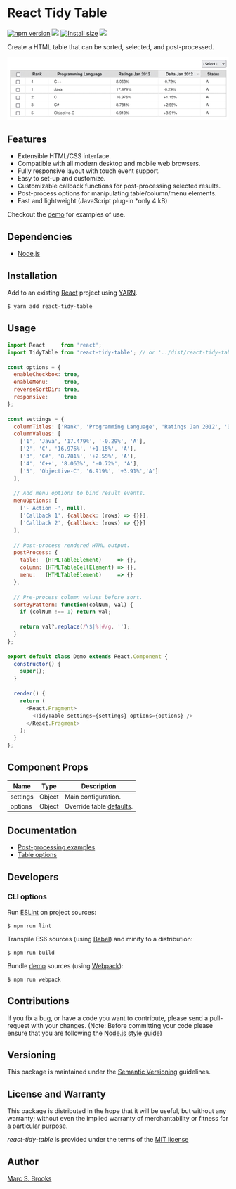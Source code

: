 # React Tidy Table

[![npm version](https://badge.fury.io/js/react-tidy-table.svg)](https://badge.fury.io/js/react-tidy-table) [![](https://img.shields.io/npm/dm/react-tidy-table)](https://www.npmjs.com/package/react-tidy-table) [![Install size](https://packagephobia.com/badge?p=react-tidy-table)](https://packagephobia.com/result?p=react-tidy-table) [![](https://img.shields.io/github/v/release/nuxy/react-tidy-table)](https://github.com/nuxy/react-tidy-table/releases)

Create a HTML table that can be sorted, selected, and post-processed.

![Preview](https://raw.githubusercontent.com/nuxy/tidy-table/master/package.gif)

## Features

- Extensible HTML/CSS interface.
- Compatible with all modern desktop and mobile web browsers.
- Fully responsive layout with touch event support.
- Easy to set-up and customize.
- Customizable callback functions for post-processing selected results.
- Post-process options for manipulating table/column/menu elements.
- Fast and lightweight (JavaScript plug-in *only 4 kB)

Checkout the [demo](https://nuxy.github.io/tidy-table) for examples of use.

## Dependencies

- [Node.js](https://nodejs.org)

## Installation

Add to an existing [React](https://reactjs.org) project using [YARN](https://yarnpkg.com).

    $ yarn add react-tidy-table

## Usage

```javascript
import React     from 'react';
import TidyTable from 'react-tidy-table'; // or '../dist/react-tidy-table';

const options = {
  enableCheckbox: true,
  enableMenu:     true,
  reverseSortDir: true,
  responsive:     true
};

const settings = {
  columnTitles: ['Rank', 'Programming Language', 'Ratings Jan 2012', 'Delta Jan 2012', 'Status'],
  columnValues: [
    ['1', 'Java', '17.479%', '-0.29%', 'A'],
    ['2', 'C', '16.976%', '+1.15%', 'A'],
    ['3', 'C#', '8.781%', '+2.55%', 'A'],
    ['4', 'C++', '8.063%', '-0.72%', 'A'],
    ['5', 'Objective-C', '6.919%', '+3.91%','A']
  ],

  // Add menu options to bind result events.
  menuOptions: [
    ['- Action -', null],
    ['Callback 1', {callback: (rows) => {}}],
    ['Callback 2', {callback: (rows) => {}}]
  ],

  // Post-process rendered HTML output.
  postProcess: {
    table:  (HTMLTableElement)     => {},
    column: (HTMLTableCellElement) => {},
    menu:   (HTMLTableElement)     => {}
  },

  // Pre-process column values before sort.
  sortByPattern: function(colNum, val) {
    if (colNum !== 1) return val;

    return val?.replace(/\$|%|#/g, '');
  }
};

export default class Demo extends React.Component {
  constructor() {
    super();
  }

  render() {
    return (
      <React.Fragment>
        <TidyTable settings={settings} options={options} />
      </React.Fragment>
    );
  }
};
```

## Component Props

| Name     | Type   | Description         |
|----------|--------|---------------------|
| settings | Object | Main configuration. |
| options  | Object | Override table [defaults](https://github.com/nuxy/tidy-table#table-options). |

## Documentation

- [Post-processing examples](https://github.com/nuxy/tidy-table#post-processing-examples)
- [Table options](https://github.com/nuxy/tidy-table#table-options)

## Developers

### CLI options

Run [ESLint](https://eslint.org) on project sources:

    $ npm run lint

Transpile ES6 sources (using [Babel](https://babeljs.io)) and minify to a distribution:

    $ npm run build

Bundle [demo](https://github.com/nuxy/react-tidy-table/tree/master/demo) sources (using [Webpack](https://webpack.js.org)):

    $ npm run webpack

## Contributions

If you fix a bug, or have a code you want to contribute, please send a pull-request with your changes. (Note: Before committing your code please ensure that you are following the [Node.js style guide](https://github.com/felixge/node-style-guide))

## Versioning

This package is maintained under the [Semantic Versioning](https://semver.org) guidelines.

## License and Warranty

This package is distributed in the hope that it will be useful, but without any warranty; without even the implied warranty of merchantability or fitness for a particular purpose.

_react-tidy-table_ is provided under the terms of the [MIT license](http://www.opensource.org/licenses/mit-license.php)

## Author

[Marc S. Brooks](https://github.com/nuxy)
